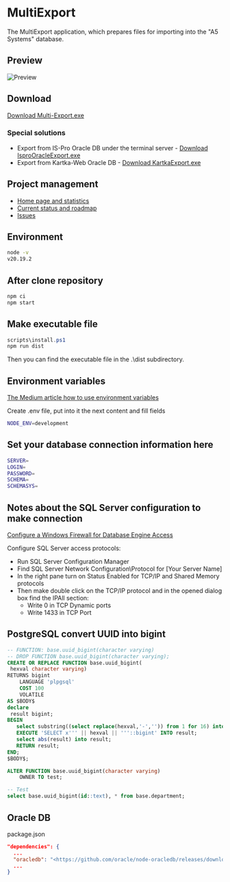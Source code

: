 # MultiExport

The MultiExport application, which prepares files for importing into the "A5 Systems" database.

## Preview

![Preview](./assets/images/preview.png)

## Download

[Download Multi-Export.exe](https://drive.untilov.com.ua/d/80a5dc70686045ecb37c/?p=%2F&mode=list)

### Special solutions

- Export from IS-Pro Oracle DB under the terminal server - [Download IsproOracleExport.exe](https://drive.untilov.com.ua/d/80a5dc70686045ecb37c/?p=%2F&mode=list)
- Export from Kartka-Web Oracle DB - [Download KartkaExport.exe](https://drive.untilov.com.ua/d/80a5dc70686045ecb37c/?p=%2F&mode=list)

## Project management

- [Home page and statistics](https://redmine.untilov.com.ua/projects/multi-export)
- [Current status and roadmap](https://redmine.untilov.com.ua/projects/multi-export/roadmap)
- [Issues](https://redmine.untilov.com.ua/projects/multi-export/issues)

## Environment

``` bash
node -v
v20.19.2
```

## After clone repository

``` sh
npm ci
npm start
```

## Make executable file

``` powershell
scripts\install.ps1
npm run dist
```

Then you can find the executable file in the .\dist subdirectory.

## Environment variables

[The Medium article how to use environment variables](https://medium.com/the-node-js-collection/making-your-node-js-work-everywhere-with-environment-variables-2da8cdf6e786)

Create .env file, put into it the next content and fill fields

``` sh
NODE_ENV=development
```

## Set your database connection information here

``` sh
SERVER=
LOGIN=
PASSWORD=
SCHEMA=
SCHEMASYS=
```

## Notes about the SQL Server configuration to make connection

[Configure a Windows Firewall for Database Engine Access](https://docs.microsoft.com/en-us/sql/database-engine/configure-windows/configure-a-windows-firewall-for-database-engine-access?view=sql-server-ver15)

Configure SQL Server access protocols:

- Run SQL Server Configuration Manager
- Find SQL Server Network Configuration\Protocol for [Your Server Name]
- In the right pane turn on Status Enabled for TCP/IP and Shared Memory protocols
- Then make double click on the TCP/IP protocol and in the opened dialog box find the IPAll section:
  - Write 0 in TCP Dynamic ports
  - Write 1433 in TCP Port

## PostgreSQL convert UUID into bigint

``` SQL
-- FUNCTION: base.uuid_bigint(character varying)
-- DROP FUNCTION base.uuid_bigint(character varying);
CREATE OR REPLACE FUNCTION base.uuid_bigint(
 hexval character varying)
RETURNS bigint
    LANGUAGE 'plpgsql'
    COST 100
    VOLATILE
AS $BODY$
declare
 result bigint;
BEGIN
   select substring((select replace(hexval,'-','')) from 1 for 16) into hexval;
   EXECUTE 'SELECT x''' || hexval || '''::bigint' INTO result;
   select abs(result) into result;
   RETURN result;
END;
$BODY$;

ALTER FUNCTION base.uuid_bigint(character varying)
    OWNER TO test;
```

``` SQL
-- Test
select base.uuid_bigint(id::text), * from base.department;
```

## Oracle DB

package.json

``` JSON
"dependencies": {
  ...
  "oracledb": "<https://github.com/oracle/node-oracledb/releases/download/v6.8.0/oracledb-src-6.8.0.tgz>",
  ...
}
```

